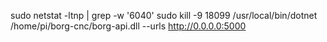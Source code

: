 sudo netstat -ltnp | grep -w '6040'
sudo kill -9 18099
/usr/local/bin/dotnet /home/pi/borg-cnc/borg-api.dll --urls http://0.0.0.0:5000